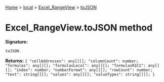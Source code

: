 [Home](./index) &gt; [local](local.md) &gt; [Excel\_RangeView](local.excel_rangeview.md) &gt; [toJSON](local.excel_rangeview.tojson.md)

# Excel\_RangeView.toJSON method


**Signature:**
```javascript
toJSON:
```
**Returns:** `{
            "cellAddresses": any[][];
            "columnCount": number;
            "formulas": any[][];
            "formulasLocal": any[][];
            "formulasR1C1": any[][];
            "index": number;
            "numberFormat": any[][];
            "rowCount": number;
            "text": string[][];
            "values": any[][];
            "valueTypes": string[][];
        }`

